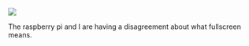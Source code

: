 ![](https://db-feed.s3.amazonaws.com/legacy/full-1520439020984.jpg)

The raspberry pi and I are having a disagreement about what fullscreen means.
